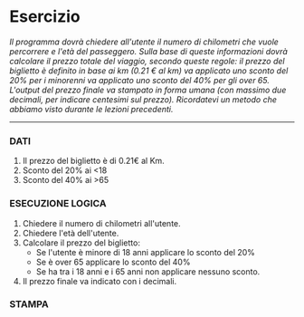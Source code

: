 # Esercizio
_Il programma dovrà chiedere all'utente il numero di chilometri che vuole percorrere e l'età del passeggero.
Sulla base di queste informazioni dovrà calcolare il prezzo totale del viaggio, secondo queste regole:
il prezzo del biglietto è definito in base ai km (0.21 € al km)
va applicato uno sconto del 20% per i minorenni
va applicato uno sconto del 40% per gli over 65.
L'output del prezzo finale va stampato in forma umana (con massimo due decimali, per indicare centesimi sul prezzo). Ricordatevi un metodo che abbiamo visto durante le lezioni precedenti._

---

### DATI
1. Il prezzo del biglietto è di 0.21€ al Km.
2. Sconto del 20% ai <18
3. Sconto del 40% ai >65

### ESECUZIONE LOGICA
1. Chiedere il numero di chilometri all'utente. 
2. Chiedere l'età dell'utente.
3. Calcolare il prezzo del biglietto: 
    - Se l'utente è minore di 18 anni applicare lo sconto del 20%
    - Se è over 65 applicare lo sconto del 40%
    - Se ha tra i 18 anni e i 65 anni non applicare nessuno sconto. 
4. Il prezzo finale va indicato con i decimali.     

### STAMPA

